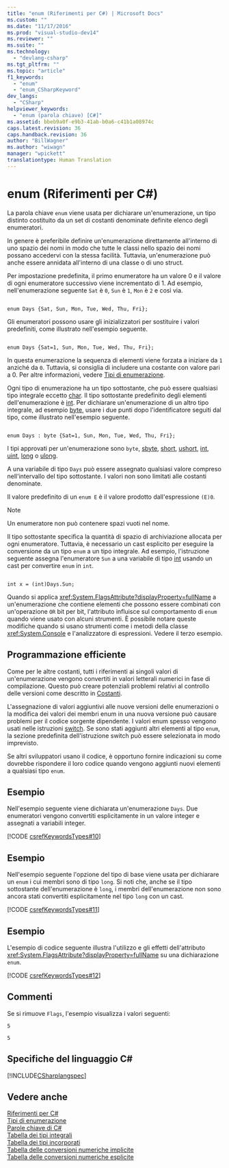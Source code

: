 ```yaml
---
title: "enum (Riferimenti per C#) | Microsoft Docs"
ms.custom: ""
ms.date: "11/17/2016"
ms.prod: "visual-studio-dev14"
ms.reviewer: ""
ms.suite: ""
ms.technology: 
  - "devlang-csharp"
ms.tgt_pltfrm: ""
ms.topic: "article"
f1_keywords: 
  - "enum"
  - "enum_CSharpKeyword"
dev_langs: 
  - "CSharp"
helpviewer_keywords: 
  - "enum (parola chiave) [C#]"
ms.assetid: bbeb9a0f-e9b3-41ab-b0a6-c41b1a08974c
caps.latest.revision: 36
caps.handback.revision: 36
author: "BillWagner"
ms.author: "wiwagn"
manager: "wpickett"
translationtype: Human Translation
---
```

# enum (Riferimenti per C#)
La parola chiave `enum` viene usata per dichiarare un'enumerazione, un tipo distinto costituito da un set di costanti denominate definite elenco degli enumeratori.  
  
 In genere è preferibile definire un'enumerazione direttamente all'interno di uno spazio dei nomi in modo che tutte le classi nello spazio dei nomi possano accedervi con la stessa facilità. Tuttavia, un'enumerazione può anche essere annidata all'interno di una classe o di uno struct.  
  
 Per impostazione predefinita, il primo enumeratore ha un valore 0 e il valore di ogni enumeratore successivo viene incrementato di 1. Ad esempio, nell'enumerazione seguente `Sat` è `0`, `Sun` è `1`, `Mon` è `2` e così via.  
  
```  
  
enum Days {Sat, Sun, Mon, Tue, Wed, Thu, Fri};  
```  
  
 Gli enumeratori possono usare gli inizializzatori per sostituire i valori predefiniti, come illustrato nell'esempio seguente.  
  
```  
  
enum Days {Sat=1, Sun, Mon, Tue, Wed, Thu, Fri};  
```  
  
 In questa enumerazione la sequenza di elementi viene forzata a iniziare da `1` anziché da `0`. Tuttavia, si consiglia di includere una costante con valore pari a 0. Per altre informazioni, vedere [Tipi di enumerazione](../../../csharp/programming-guide/enumeration-types.md).  
  
 Ogni tipo di enumerazione ha un tipo sottostante, che può essere qualsiasi tipo integrale eccetto [char](../../../csharp/language-reference/keywords/char.md). Il tipo sottostante predefinito degli elementi dell'enumerazione è [int](../../../csharp/language-reference/keywords/int.md). Per dichiarare un'enumerazione di un altro tipo integrale, ad esempio [byte](../../../csharp/language-reference/keywords/byte.md), usare i due punti dopo l'identificatore seguiti dal tipo, come illustrato nell'esempio seguente.  
  
```  
  
enum Days : byte {Sat=1, Sun, Mon, Tue, Wed, Thu, Fri};  
```  
  
 I tipi approvati per un'enumerazione sono `byte`, [sbyte](../../../csharp/language-reference/keywords/sbyte.md), [short](../../../csharp/language-reference/keywords/short.md), [ushort](../../../csharp/language-reference/keywords/ushort.md), [int](../../../csharp/language-reference/keywords/int.md), [uint](../../../csharp/language-reference/keywords/uint.md), [long](../../../csharp/language-reference/keywords/long.md) o [ulong](../../../csharp/language-reference/keywords/ulong.md).  
  
 A una variabile di tipo `Days` può essere assegnato qualsiasi valore compreso nell'intervallo del tipo sottostante. I valori non sono limitati alle costanti denominate.  
  
 Il valore predefinito di un `enum E` è il valore prodotto dall'espressione `(E)0`.  
  
> [!NOTE]
>  Un enumeratore non può contenere spazi vuoti nel nome.  
  
 Il tipo sottostante specifica la quantità di spazio di archiviazione allocata per ogni enumeratore. Tuttavia, è necessario un cast esplicito per eseguire la conversione da un tipo `enum` a un tipo integrale. Ad esempio, l'istruzione seguente assegna l'enumeratore `Sun` a una variabile di tipo [int](../../../csharp/language-reference/keywords/int.md) usando un cast per convertire `enum` in `int`.  
  
```  
  
int x = (int)Days.Sun;  
```  
  
 Quando si applica <xref:System.FlagsAttribute?displayProperty=fullName> a un'enumerazione che contiene elementi che possono essere combinati con un'operazione `OR` bit per bit, l'attributo influisce sul comportamento di `enum` quando viene usato con alcuni strumenti. È possibile notare queste modifiche quando si usano strumenti come i metodi della classe <xref:System.Console> e l'analizzatore di espressioni. Vedere il terzo esempio.  
  
## Programmazione efficiente  
 Come per le altre costanti, tutti i riferimenti ai singoli valori di un'enumerazione vengono convertiti in valori letterali numerici in fase di compilazione. Questo può creare potenziali problemi relativi al controllo delle versioni come descritto in [Costanti](../../../csharp/programming-guide/classes-and-structs/constants.md).  
  
 L'assegnazione di valori aggiuntivi alle nuove versioni delle enumerazioni o la modifica dei valori dei membri enum in una nuova versione può causare problemi per il codice sorgente dipendente. I valori enum spesso vengono usati nelle istruzioni [switch](../../../csharp/language-reference/keywords/switch.md). Se sono stati aggiunti altri elementi al tipo `enum`, la sezione predefinita dell'istruzione switch può essere selezionata in modo imprevisto.  
  
 Se altri sviluppatori usano il codice, è opportuno fornire indicazioni su come dovrebbe rispondere il loro codice quando vengono aggiunti nuovi elementi a qualsiasi tipo `enum`.  
  
## Esempio  
 Nell'esempio seguente viene dichiarata un'enumerazione `Days`. Due enumeratori vengono convertiti esplicitamente in un valore integer e assegnati a variabili integer.  
  
 [!CODE [csrefKeywordsTypes#10](../CodeSnippet/VS_Snippets_VBCSharp/csrefKeywordsTypes#10)]  
  
## Esempio  
 Nell'esempio seguente l'opzione del tipo di base viene usata per dichiarare un `enum` i cui membri sono di tipo `long`. Si noti che, anche se il tipo sottostante dell'enumerazione è `long`, i membri dell'enumerazione non sono ancora stati convertiti esplicitamente nel tipo `long` con un cast.  
  
 [!CODE [csrefKeywordsTypes#11](../CodeSnippet/VS_Snippets_VBCSharp/csrefKeywordsTypes#11)]  
  
## Esempio  
 L'esempio di codice seguente illustra l'utilizzo e gli effetti dell'attributo <xref:System.FlagsAttribute?displayProperty=fullName> su una dichiarazione `enum`.  
  
 [!CODE [csrefKeywordsTypes#12](../CodeSnippet/VS_Snippets_VBCSharp/csrefKeywordsTypes#12)]  
  
## Commenti  
 Se si rimuove `Flags`, l'esempio visualizza i valori seguenti:  
  
 `5`  
  
 `5`  
  
## Specifiche del linguaggio C\#  
 [!INCLUDE[CSharplangspec](../../../csharp/language-reference/keywords/includes/csharplangspec_md.md)]  
  
## Vedere anche  
 [Riferimenti per C\#](../../../csharp/language-reference/index.md)   
 [Tipi di enumerazione](../../../csharp/programming-guide/enumeration-types.md)   
 [Parole chiave di C\#](../../../csharp/language-reference/keywords/index.md)   
 [Tabella dei tipi integrali](../../../csharp/language-reference/keywords/integral-types-table.md)   
 [Tabella dei tipi incorporati](../../../csharp/language-reference/keywords/built-in-types-table.md)   
 [Tabella delle conversioni numeriche implicite](../../../csharp/language-reference/keywords/implicit-numeric-conversions-table.md)   
 [Tabella delle conversioni numeriche esplicite](../../../csharp/language-reference/keywords/explicit-numeric-conversions-table.md)